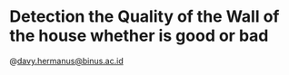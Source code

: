 # Detection the Quality of the Wall of  the house whether is good or bad
@davy.hermanus@binus.ac.id
